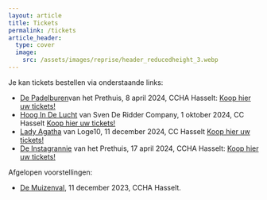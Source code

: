 ```yaml
---
layout: article
title: Tickets
permalink: /tickets
article_header:
  type: cover
  image:
    src: /assets/images/reprise/header_reducedheight_3.webp
---
```


Je kan tickets bestellen via onderstaande links:
- [De Padelburen](/voorstellingen/de-padelburen)van het Prethuis, 8 april 2024, CCHA Hasselt: [Koop hier uw tickets!](https://tickets.roodfluweel.be/reprise/Show/SeatSelection/325331ab-e3b2-418a-8f83-edaf1d080da2)
- [Hoog In De Lucht](/voorstellingen/hoog-in-de-lucht) van Sven De Ridder Company, 1 oktober 2024, CC Hasselt [Koop hier uw tickets!](https://tickets.roodfluweel.be/reprise/Show/SeatSelection/5fdc05c1-1eb2-4324-a057-483162277b30)
- [Lady Agatha](/voorstellingen/lady-agatha) van Loge10, 11 december 2024, CC Hasselt [Koop hier uw tickets!](https://tickets.roodfluweel.be/reprise/Show/SeatSelection/ef1a2505-29f6-4316-b01c-34dbf0c308cf)
- [De Instagrannie](/voorstellingen/de-instagrannie) van het Prethuis, 17 april 2024, CCHA Hasselt: [Koop hier uw tickets!](https://tickets.roodfluweel.be/reprise/Show/SeatSelection/78ae96b8-4b94-4308-b44d-a5db0b3ebd33)

Afgelopen voorstellingen:
- [De Muizenval](/voorstellingen/de-muizenval), 11 december 2023, CCHA Hasselt.
